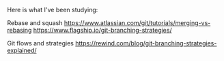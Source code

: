 Here is what I've been studying:

Rebase and squash
https://www.atlassian.com/git/tutorials/merging-vs-rebasing
https://www.flagship.io/git-branching-strategies/

Git flows and strategies
https://rewind.com/blog/git-branching-strategies-explained/
